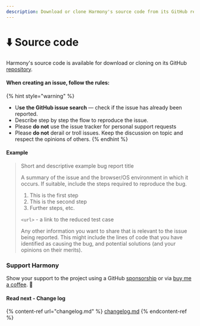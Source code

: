 ```yaml
---
description: Download or clone Harmony's source code from its GitHub repository
---
```


# ⬇️ Source code

Harmony's source code is available for download or cloning on its GitHub [repository](https://github.com/chsakell/Harmony).

#### When creating an issue, follow the rules:

{% hint style="warning" %}
* U**se the GitHub issue search** — check if the issue has already been reported.
* Describe step by step the flow to reproduce the issue.
* Please **do not** use the issue tracker for personal support requests
* Please **do not** derail or troll issues. Keep the discussion on topic and respect the opinions of others.
{% endhint %}

#### Example

> Short and descriptive example bug report title
>
> A summary of the issue and the browser/OS environment in which it occurs. If suitable, include the steps required to reproduce the bug.
>
> 1. This is the first step
> 2. This is the second step
> 3. Further steps, etc.
>
> `<url>` - a link to the reduced test case
>
> Any other information you want to share that is relevant to the issue being reported. This might include the lines of code that you have identified as causing the bug, and potential solutions (and your opinions on their merits).

### Support Harmony

Show your support to the project using a GitHub [sponsorship](https://github.com/sponsors/chsakell) or via [buy me a coffee](https://www.buymeacoffee.com/chsakell). :pray:

#### Read next - Change log

{% content-ref url="changelog.md" %}
[changelog.md](changelog.md)
{% endcontent-ref %}
